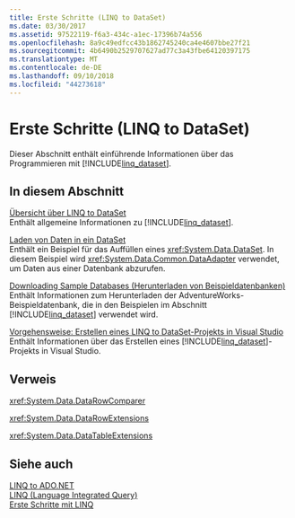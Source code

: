 ```yaml
---
title: Erste Schritte (LINQ to DataSet)
ms.date: 03/30/2017
ms.assetid: 97522119-f6a3-434c-a1ec-17396b74a556
ms.openlocfilehash: 8a9c49edfcc43b1862745240ca4e4607bbe27f21
ms.sourcegitcommit: 4b6490b2529707627ad77c3a43fbe64120397175
ms.translationtype: MT
ms.contentlocale: de-DE
ms.lasthandoff: 09/10/2018
ms.locfileid: "44273618"
---
```

# <a name="getting-started-linq-to-dataset"></a>Erste Schritte (LINQ to DataSet)
Dieser Abschnitt enthält einführende Informationen über das Programmieren mit [!INCLUDE[linq_dataset](../../../../includes/linq-dataset-md.md)].  
  
## <a name="in-this-section"></a>In diesem Abschnitt  
 [Übersicht über LINQ to DataSet](../../../../docs/framework/data/adonet/linq-to-dataset-overview.md)  
 Enthält allgemeine Informationen zu [!INCLUDE[linq_dataset](../../../../includes/linq-dataset-md.md)].  
  
 [Laden von Daten in ein DataSet](../../../../docs/framework/data/adonet/loading-data-into-a-dataset.md)  
 Enthält ein Beispiel für das Auffüllen eines <xref:System.Data.DataSet>. In diesem Beispiel wird <xref:System.Data.Common.DataAdapter> verwendet, um Daten aus einer Datenbank abzurufen.  
  
 [Downloading Sample Databases (Herunterladen von Beispieldatenbanken)](../../../../docs/framework/data/adonet/downloading-sample-databases-linq-to-dataset.md)  
 Enthält Informationen zum Herunterladen der <legacyBold>AdventureWorks</legacyBold>-Beispieldatenbank, die in den Beispielen im Abschnitt [!INCLUDE[linq_dataset](../../../../includes/linq-dataset-md.md)] verwendet wird.  
  
 [Vorgehensweise: Erstellen eines LINQ to DataSet-Projekts in Visual Studio](../../../../docs/framework/data/adonet/how-to-create-a-linq-to-dataset-project-in-vs.md)  
 Enthält Informationen über das Erstellen eines [!INCLUDE[linq_dataset](../../../../includes/linq-dataset-md.md)]-Projekts in Visual Studio.  
  
## <a name="reference"></a>Verweis  
 <xref:System.Data.DataRowComparer>  
  
 <xref:System.Data.DataRowExtensions>  
  
 <xref:System.Data.DataTableExtensions>  
  
## <a name="see-also"></a>Siehe auch  
 [LINQ to ADO.NET](https://msdn.microsoft.com/library/be3297b9-1b54-4d4c-82a8-add0d79c2006)  
 [LINQ (Language Integrated Query)](https://msdn.microsoft.com/library/a73c4aec-5d15-4e98-b962-1274021ea93d)  
 [Erste Schritte mit LINQ](https://msdn.microsoft.com/library/6cc9af04-950a-4cc3-83d4-2aeb4abe4de9)
